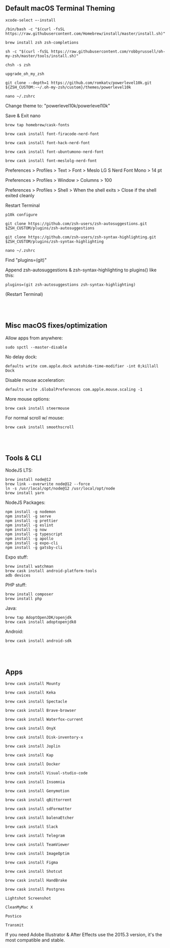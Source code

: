 ## Default macOS Terminal Theming
```
xcode-select —-install

/bin/bash -c "$(curl -fsSL https://raw.githubusercontent.com/Homebrew/install/master/install.sh)"

brew install zsh zsh-completions

sh -c "$(curl -fsSL https://raw.githubusercontent.com/robbyrussell/oh-my-zsh/master/tools/install.sh)"

chsh -s zsh

upgrade_oh_my_zsh

git clone --depth=1 https://github.com/romkatv/powerlevel10k.git ${ZSH_CUSTOM:-~/.oh-my-zsh/custom}/themes/powerlevel10k

nano ~/.zshrc
```
Change theme to: "powerlevel10k/powerlevel10k"  

Save & Exit nano  
```
brew tap homebrew/cask-fonts

brew cask install font-firacode-nerd-font

brew cask install font-hack-nerd-font

brew cask install font-ubuntumono-nerd-font

brew cask install font-meslolg-nerd-font
```

Preferences > Profiles > Text > Font > Meslo LG S Nerd Font Mono > 14 pt  

Preferences > Profiles > Window > Columns > 100  

Preferences > Profiles > Shell > When the shell exits > Close if the shell exited cleanly  

Restart Terminal  
```
p10k configure

git clone https://github.com/zsh-users/zsh-autosuggestions.git $ZSH_CUSTOM/plugins/zsh-autosuggestions

git clone https://github.com/zsh-users/zsh-syntax-highlighting.git $ZSH_CUSTOM/plugins/zsh-syntax-highlighting

nano ~/.zshrc
```
Find "plugins=(git)"  

Append zsh-autosuggestions & zsh-syntax-highlighting to plugins() like this:  
```
plugins=(git zsh-autosuggestions zsh-syntax-highlighting)
```
(Restart Terminal)  

<br/>
<br/>

## Misc macOS fixes/optimization

Allow apps from anywhere:
```
sudo spctl --master-disable
```

No delay dock:
```
defaults write com.apple.dock autohide-time-modifier -int 0;killall Dock
```

Disable mouse acceleration:
```
defaults write .GlobalPreferences com.apple.mouse.scaling -1
```

More mouse options:
```
brew cask install steermouse
```

For normal scroll w/ mouse:
```
brew cask install smoothscroll
```
<br/>
<br/>

## Tools & CLI

NodeJS LTS:
```
brew install node@12
brew link --overwrite node@12 --force
ln -s /usr/local/opt/node@12 /usr/local/opt/node
brew install yarn
```

NodeJS Packages:
```
npm install -g nodemon
npm install -g serve
npm install -g prettier
npm install -g eslint
npm install -g now
npm install -g typescript
npm install -g apollo
npm install -g expo-cli
npm install -g gatsby-cli
```

Expo stuff:
```
brew install watchman
brew cask install android-platform-tools
adb devices
```

PHP stuff:
```
brew install composer
brew install php
```

Java:
```
brew tap AdoptOpenJDK/openjdk
brew cask install adoptopenjdk8
```

Android:
```
brew cask install android-sdk
```

<br/>
<br/>

## Apps
```
brew cask install Mounty

brew cask install Keka

brew cask install Spectacle

brew cask install Brave-browser

brew cask install Waterfox-current

brew cask install OnyX

brew cask install Disk-inventory-x

brew cask install Joplin

brew cask install Kap

brew cask install Docker

brew cask install Visual-studio-code

brew cask install Insomnia

brew cask install Genymotion

brew cask install qBittorrent

brew cask install sdFormatter

brew cask install balenaEtcher

brew cask install Slack

brew cask install Telegram

brew cask install TeamViewer

brew cask install ImageOptim

brew cask install Figma

brew cask install Shotcut

brew cask install HandBrake

brew cask install Postgres

Lightshot Screenshot

CleanMyMac X

Postico

Transmit
```

If you need Adobe Illustrator & After Effects use the 2015.3 version, it's the most compatible and stable.
